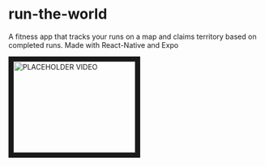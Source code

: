 # run-the-world
A fitness app that tracks your runs on a map and claims territory based on completed runs. 
Made with React-Native and Expo

<a href="http://www.youtube.com/watch?feature=player_embedded&v=ScMzIvxBSi4
" target="_blank"><img src="http://img.youtube.com/vi/ScMzIvxBSi4/0.jpg" 
alt="PLACEHOLDER VIDEO" width="240" height="180" border="10" /></a>
